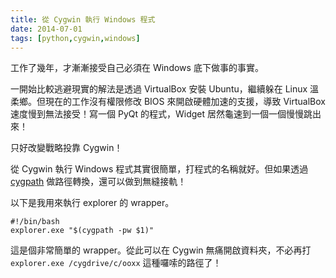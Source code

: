 ```yaml
---
title: 從 Cygwin 執行 Windows 程式
date: 2014-07-01
tags: [python,cygwin,windows]
---
```


工作了幾年，才漸漸接受自己必須在 Windows 底下做事的事實。

一開始比較逃避現實的解法是透過 VirtualBox 安裝 Ubuntu，繼續躲在 Linux 溫柔鄉。但現在的工作沒有權限修改 BIOS 來開啟硬體加速的支援，導致 VirtualBox 速度慢到無法接受！寫一個 PyQt 的程式，Widget 居然龜速到一個一個慢慢跳出來！

只好改變戰略投靠 Cygwin！

從 Cygwin 執行 Windows 程式其實很簡單，打程式的名稱就好。但如果透過 [cygpath](http://cygwin-lite.sourceforge.net/html/cygpath.html) 做路徑轉換，還可以做到無縫接軌！

以下是我用來執行 explorer 的 wrapper。

```shell
#!/bin/bash 
explorer.exe "$(cygpath -pw $1)"
```

這是個非常簡單的 wrapper。從此可以在 Cygwin 無痛開啟資料夾，不必再打 `explorer.exe /cygdrive/c/ooxx` 這種囉嗦的路徑了！
